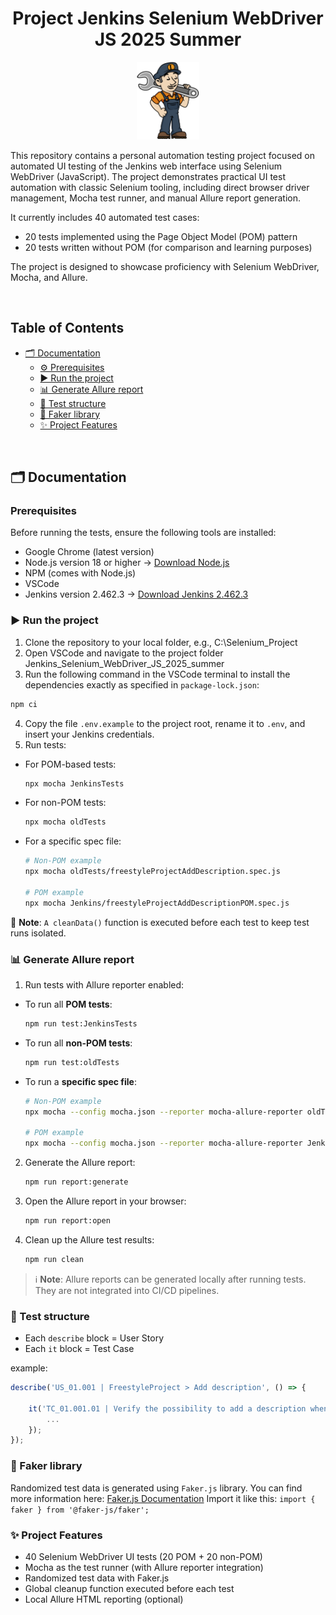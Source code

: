 <h1 align="center">Project Jenkins Selenium WebDriver JS 2025 Summer</h1>

<p align="center">
  <img src="media/jenkins_fix.svg" alt="Jenkins logo" width="100"/>
</p>

This repository contains a personal automation testing project focused on automated UI testing of the Jenkins web interface using Selenium WebDriver (JavaScript).
The project demonstrates practical UI test automation with classic Selenium tooling, including direct browser driver management, Mocha test runner, and manual Allure report generation.

It currently includes 40 automated test cases:
- 20 tests implemented using the Page Object Model (POM) pattern
- 20 tests written without POM (for comparison and learning purposes)

The project is designed to showcase proficiency with Selenium WebDriver, Mocha, and Allure.

<br/>

## Table of Contents

- [🗂️ Documentation](#️-documentation)
  - [⚙️ Prerequisites](#prerequisites)
  - [▶️ Run the project](#️-run-the-project)
  - [📊 Generate Allure report](#-generate-allure-report)
  - [🧩 Test structure](#-test-structure)
  - [🧪 Faker library](#-faker-library)
  - [✨ Project Features](#-project-features)

<br/>

## 🗂️ Documentation

### Prerequisites

Before running the tests, ensure the following tools are installed:
- Google Chrome (latest version)
- Node.js version 18 or higher → [Download Node.js](https://nodejs.org/en/download)
- NPM (comes with Node.js)
- VSCode
- Jenkins version 2.462.3 → [Download Jenkins 2.462.3](https://github.com/jenkinsci/jenkins/releases/tag/jenkins-2.462.3)

### ▶️ Run the project

1. Clone the repository to your local folder, e.g., C:\Selenium_Project
2. Open VSCode and navigate to the project folder Jenkins_Selenium_WebDriver_JS_2025_summer
3. Run the following command in the VSCode terminal to install the dependencies exactly as specified in `package-lock.json`:
  ```bash
  npm ci   
  ```
4. Copy the file `.env.example` to the project root, rename it to `.env`, and insert your Jenkins credentials.
5. Run tests:
  - For POM-based tests:
    ```bash
    npx mocha JenkinsTests   
    ```
  - For non-POM tests:
    ```bash
    npx mocha oldTests   
    ```
  - For a specific spec file:
    ```bash
    # Non-POM example
    npx mocha oldTests/freestyleProjectAddDescription.spec.js

    # POM example
    npx mocha Jenkins/freestyleProjectAddDescriptionPOM.spec.js
    ``` 

🧹 **Note**: `A cleanData()` function is executed before each test to keep test runs isolated.

### 📊 Generate Allure report

1. Run tests with Allure reporter enabled:
  - To run all **POM tests**:
    ```bash
    npm run test:JenkinsTests
    ```
  - To run all **non-POM tests**:
    ```bash
    npm run test:oldTests
    ```
  - To run a **specific spec file**:
    ```bash
    # Non-POM example
    npx mocha --config mocha.json --reporter mocha-allure-reporter oldTests/freestyleProjectAddDescription.spec.js

    # POM example
    npx mocha --config mocha.json --reporter mocha-allure-reporter JenkinsTests/freestyleProjectAddDescriptionPOM.spec.js
    ```
2. Generate the Allure report:
    ```bash
    npm run report:generate
    ```
3. Open the Allure report in your browser:
    ```bash
    npm run report:open
    ```
4. Clean up the Allure test results:
    ```bash
    npm run clean
    ```
> ℹ️ **Note**: Allure reports can be generated locally after running tests. They are not integrated into CI/CD pipelines.

### 🧩 Test structure

-   Each `describe` block = User Story
-   Each `it` block = Test Case

example:
```JavaScript
describe('US_01.001 | FreestyleProject > Add description', () => {

    it('TC_01.001.01 | Verify the possibility to add a description when creating a project', async () => {
        ...
    });
});
```

### 🧪 Faker library

Randomized test data is generated using `Faker.js` library. You can find more information here: [Faker.js Documentation](https://v6.fakerjs.dev/guide/)
Import it like this:
`import { faker } from '@faker-js/faker';`

### ✨ Project Features

- 40 Selenium WebDriver UI tests (20 POM + 20 non-POM)
- Mocha as the test runner (with Allure reporter integration)
- Randomized test data with Faker.js
- Global cleanup function executed before each test
- Local Allure HTML reporting (optional)